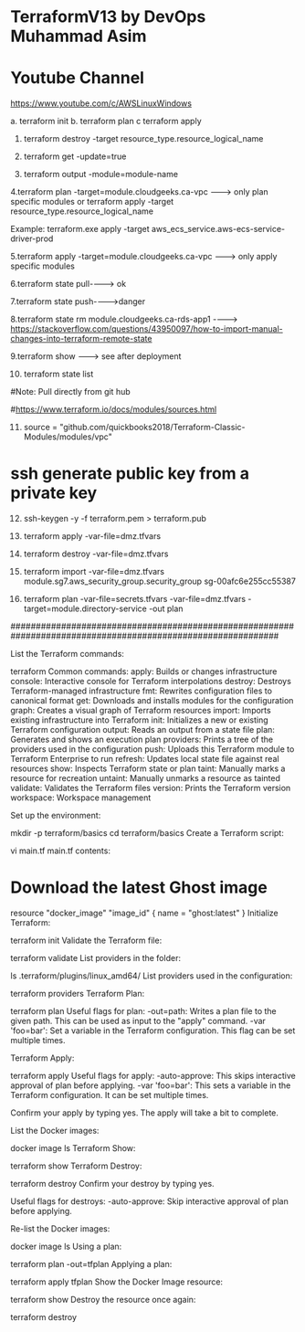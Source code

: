 # TerraformV13 by DevOps Muhammad Asim


# Youtube Channel
https://www.youtube.com/c/AWSLinuxWindows



a. terraform init
b. terraform plan
c terraform apply


1. terraform destroy -target resource_type.resource_logical_name

2. terraform get -update=true

3. terraform output -module=module-name

4.terraform plan -target=module.cloudgeeks.ca-vpc ---> only plan specific modules   or terraform apply -target resource_type.resource_logical_name  

Example:  terraform.exe apply -target aws_ecs_service.aws-ecs-service-driver-prod

5.terraform apply -target=module.cloudgeeks.ca-vpc ---> only apply specific modules

6.terraform state pull----> ok

7.terraform state push---->danger

8.terraform state rm module.cloudgeeks.ca-rds-app1  ----> https://stackoverflow.com/questions/43950097/how-to-import-manual-changes-into-terraform-remote-state

9.terraform show ---> see after deployment

10. terraform state list

#Note: Pull directly from git hub

#https://www.terraform.io/docs/modules/sources.html

11. source = "github.com/quickbooks2018/Terraform-Classic-Modules/modules/vpc"

# ssh generate public key from a private key

12. ssh-keygen -y -f terraform.pem > terraform.pub

13. terraform apply -var-file=dmz.tfvars

14. terraform destroy -var-file=dmz.tfvars

15. terraform import -var-file=dmz.tfvars module.sg7.aws_security_group.security_group sg-00afc6e255cc55387 

16. terraform plan -var-file=secrets.tfvars -var-file=dmz.tfvars -target=module.directory-service -out plan



#############################################################################################################

List the Terraform commands:

terraform
Common commands:
apply: Builds or changes infrastructure
console: Interactive console for Terraform interpolations
destroy: Destroys Terraform-managed infrastructure
fmt: Rewrites configuration files to canonical format
get: Downloads and installs modules for the configuration
graph: Creates a visual graph of Terraform resources
import: Imports existing infrastructure into Terraform
init: Initializes a new or existing Terraform configuration
output: Reads an output from a state file
plan: Generates and shows an execution plan
providers: Prints a tree of the providers used in the configuration
push: Uploads this Terraform module to Terraform Enterprise to run
refresh: Updates local state file against real resources
show: Inspects Terraform state or plan
taint: Manually marks a resource for recreation
untaint: Manually unmarks a resource as tainted
validate: Validates the Terraform files
version: Prints the Terraform version
workspace: Workspace management

Set up the environment:

mkdir -p terraform/basics
cd terraform/basics
Create a Terraform script:

vi main.tf
main.tf contents:

# Download the latest Ghost image
resource "docker_image" "image_id" {
  name = "ghost:latest"
}
Initialize Terraform:

terraform init
Validate the Terraform file:

terraform validate
List providers in the folder:

ls .terraform/plugins/linux_amd64/
List providers used in the configuration:

terraform providers
Terraform Plan:

terraform plan
Useful flags for plan:
-out=path: Writes a plan file to the given path. This can be used as input to the "apply" command.
-var 'foo=bar': Set a variable in the Terraform configuration. This flag can be set multiple times.

Terraform Apply:

terraform apply
Useful flags for apply:
-auto-approve: This skips interactive approval of plan before applying.
-var 'foo=bar': This sets a variable in the Terraform configuration. It can be set multiple times.

Confirm your apply by typing yes. The apply will take a bit to complete.

List the Docker images:

docker image ls
Terraform Show:

terraform show
Terraform Destroy:

terraform destroy
Confirm your destroy by typing yes.

Useful flags for destroys:
-auto-approve: Skip interactive approval of plan before applying.

Re-list the Docker images:

docker image ls
Using a plan:

terraform plan -out=tfplan
Applying a plan:

terraform apply tfplan
Show the Docker Image resource:

terraform show
Destroy the resource once again:

terraform destroy

